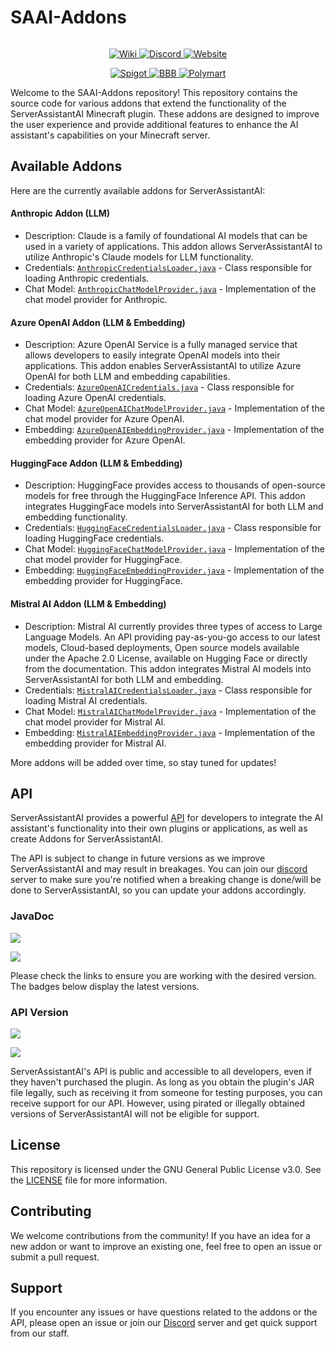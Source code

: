 

# SAAI-Addons

<div data-full-width="false">

<figure><img src="https://code-solutions.dev/assets/images/saai_heading.png" alt=""><figcaption></figcaption></figure>

</div>

<p align="center">
  <a href="https://wiki.code-solutions.dev/serverassistantai">
    <img src="https://code-solutions.dev/assets/images/wiki-button.png" alt="Wiki">
  </a>
  <a href="https://code-solutions.dev/discord">
    <img src="https://code-solutions.dev/assets/images/discord-button.png" alt="Discord">
  </a>
  <a href="https://code-solutions.dev">
    <img src="https://code-solutions.dev/assets/images/website-button.png" alt="Website">
  </a>
</p>
<p align="center">
  <a href="https://www.spigotmc.org/resources/serverassistantai.116241/">
    <img src="https://code-solutions.dev/assets/images/spigotmc-button.png" alt="Spigot">
  </a>
  <a href="https://builtbybit.com/resources/serverassistantai.43148/">
    <img src="https://code-solutions.dev/assets/images/bbb-button.png" alt="BBB">
  </a>
  <a href="https://polymart.org/resource/serverassistantai-33-off.5822">
    <img src="https://code-solutions.dev/assets/images/polymart-button.png" alt="Polymart">
  </a>
</p>

Welcome to the SAAI-Addons repository! This repository contains the source code for various addons that extend the functionality of the ServerAssistantAI Minecraft plugin. These addons are designed to improve the user experience and provide additional features to enhance the AI assistant's capabilities on your Minecraft server.

## Available Addons

Here are the currently available addons for ServerAssistantAI:

#### Anthropic Addon (LLM)

-   Description: Claude is a family of foundational AI models that can be used in a variety of applications. This addon allows ServerAssistantAI to utilize Anthropic's Claude models for LLM functionality.
-   Credentials: [`AnthropicCredentialsLoader.java`](https://github.com/CodeSolutionsDev/SAAI-Addons/blob/main/anthropic/src/main/java/dev/bluetree242/saaiaddons/anthropic/AnthropicCredentialsLoader.java) - Class responsible for loading Anthropic credentials.
-   Chat Model: [`AnthropicChatModelProvider.java`](https://github.com/CodeSolutionsDev/SAAI-Addons/blob/main/anthropic/src/main/java/dev/bluetree242/saaiaddons/anthropic/AnthropicChatModelProvider.java) - Implementation of the chat model provider for Anthropic.

#### Azure OpenAI Addon (LLM & Embedding)

-   Description: Azure OpenAI Service is a fully managed service that allows developers to easily integrate OpenAI models into their applications. This addon enables ServerAssistantAI to utilize Azure OpenAI for both LLM and embedding capabilities.
-   Credentials: [`AzureOpenAICredentials.java`](https://github.com/CodeSolutionsDev/SAAI-Addons/blob/main/azure-openai/src/main/java/dev/bluetree242/saaiaddons/azure/AzureOpenAICredentials.java) - Class responsible for loading Azure OpenAI credentials.
-   Chat Model: [`AzureOpenAIChatModelProvider.java`](https://github.com/CodeSolutionsDev/SAAI-Addons/blob/main/azure-openai/src/main/java/dev/bluetree242/saaiaddons/azure/AzureOpenAIChatModelProvider.java) - Implementation of the chat model provider for Azure OpenAI.
-   Embedding: [`AzureOpenAIEmbeddingProvider.java`](https://github.com/CodeSolutionsDev/SAAI-Addons/blob/main/azure-openai/src/main/java/dev/bluetree242/saaiaddons/azure/AzureOpenAIEmbeddingProvider.java) - Implementation of the embedding provider for Azure OpenAI.

#### HuggingFace Addon (LLM & Embedding)

-   Description: HuggingFace provides access to thousands of open-source models for free through the HuggingFace Inference API. This addon integrates HuggingFace models into ServerAssistantAI for both LLM and embedding functionality.
-   Credentials: [`HuggingFaceCredentialsLoader.java`](https://github.com/CodeSolutionsDev/SAAI-Addons/blob/main/hugging-face/src/main/java/dev/bluetree242/saaiaddons/huggingface/HuggingFaceCredentialsLoader.java) - Class responsible for loading HuggingFace credentials.
-   Chat Model: [`HuggingFaceChatModelProvider.java`](https://github.com/CodeSolutionsDev/SAAI-Addons/blob/main/hugging-face/src/main/java/dev/bluetree242/saaiaddons/huggingface/HuggingFaceChatModelProvider.java) - Implementation of the chat model provider for HuggingFace.
-   Embedding: [`HuggingFaceEmbeddingProvider.java`](https://github.com/CodeSolutionsDev/SAAI-Addons/blob/main/hugging-face/src/main/java/dev/bluetree242/saaiaddons/huggingface/HuggingFaceEmbeddingProvider.java) - Implementation of the embedding provider for HuggingFace.

#### Mistral AI Addon (LLM & Embedding)

-   Description: Mistral AI currently provides three types of access to Large Language Models. An API providing pay-as-you-go access to our latest models, Cloud-based deployments, Open source models available under the Apache 2.0 License, available on Hugging Face or directly from the documentation. This addon integrates Mistral AI models into ServerAssistantAI for both LLM and embedding.
-   Credentials: [`MistralAICredentialsLoader.java`](https://github.com/CodeSolutionsDev/SAAI-Addons/blob/main/mistral-ai/src/main/java/dev/bluetree242/saaiaddons/mistralai/MistralAICredentialsLoader.java) - Class responsible for loading Mistral AI credentials.
-   Chat Model: [`MistralAIChatModelProvider.java`](https://github.com/CodeSolutionsDev/SAAI-Addons/blob/main/mistral-ai/src/main/java/dev/bluetree242/saaiaddons/mistralai/MistralAIChatModelProvider.java) - Implementation of the chat model provider for Mistral AI.
-   Embedding: [`MistralAIEmbeddingProvider.java`](https://github.com/CodeSolutionsDev/SAAI-Addons/blob/main/mistral-ai/src/main/java/dev/bluetree242/saaiaddons/mistralai/MistralAIEmbeddingProvider.java) - Implementation of the embedding provider for Mistral AI.

More addons will be added over time, so stay tuned for updates!

## API

ServerAssistantAI provides a powerful [API](https://wiki.code-solutions.dev/serverassistantai/developers/api) for developers to integrate the AI assistant's functionality into their own plugins or applications, as well as create Addons for ServerAssistantAI.

The API is subject to change in future versions as we improve ServerAssistantAI and may result in breakages. You can join our [discord](https://code-solutions.dev/discord) server to make sure you're notified when a breaking change is done/will be done to ServerAssistantAI, so you can update your addons accordingly.

### JavaDoc

[![](https://img.shields.io/badge/JavaDoc-Released_API-4ac51c)](https://repo.bluetree242.dev/javadoc/releases/dev/bluetree242/serverassistantai/api/1.1/raw/index.html)

[![](https://img.shields.io/badge/JavaDoc-Development_API-FF7F7F)](https://repo.bluetree242.dev/javadoc/snapshots/dev/bluetree242/serverassistantai/api/1.1-SNAPSHOT/raw/index.html)

Please check the links to ensure you are working with the desired version. The badges below display the latest versions.

### API Version

[![](https://repo.bluetree242.dev/api/badge/latest/releases/dev/bluetree242/serverassistantai/api?name=Latest%20Release)](https://repo.bluetree242.dev/api/maven/versions/releases/dev/bluetree242/serverassistantai/api)

[![](https://repo.bluetree242.dev/api/badge/latest/snapshots/dev/bluetree242/serverassistantai/api?name=Latest%20Snapshot&color=FF7F7F)](https://repo.bluetree242.dev/api/maven/versions/snapshots/dev/bluetree242/serverassistantai/api)

ServerAssistantAI's API is public and accessible to all developers, even if they haven't purchased the plugin. As long as you obtain the plugin's JAR file legally, such as receiving it from someone for testing purposes, you can receive support for our API. However, using pirated or illegally obtained versions of ServerAssistantAI will not be eligible for support.

## License

This repository is licensed under the GNU General Public License v3.0. See the [LICENSE](https://github.com/CodeSolutionsDev/SAAI-Addons/blob/main/LICENSE) file for more information.

## Contributing

We welcome contributions from the community! If you have an idea for a new addon or want to improve an existing one, feel free to open an issue or submit a pull request.

## Support

If you encounter any issues or have questions related to the addons or the API, please open an issue or join our [Discord](https://code-solutions.dev/discord) server and get quick support from our staff.

